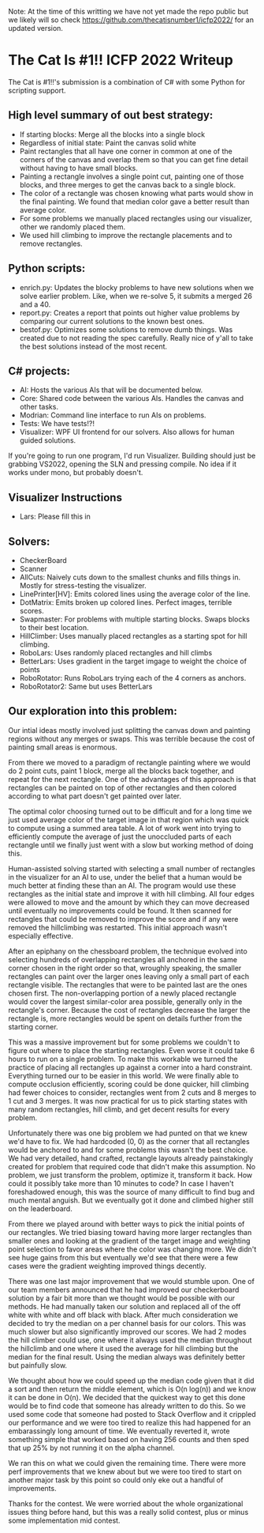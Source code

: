 Note: At the time of this writting we have not yet made the repo public but we likely will so check https://github.com/thecatisnumber1/icfp2022/ for an updated version.

# The Cat Is #1!! ICFP 2022 Writeup

The Cat is #1!!'s submission is a combination of C# with some Python for scripting support.

## High level summary of out best strategy:
* If starting blocks: Merge all the blocks into a single block
* Regardless of initial state: Paint the canvas solid white
* Paint rectangles that all have one corner in common at one of the corners of the canvas and overlap them so that you can get fine detail without having to have small blocks.
* Painting a rectangle involves a single point cut, painting one of those blocks, and three merges to get the canvas back to a single block.
* The color of a rectangle was chosen knowing what parts would show in the final painting. We found that median color gave a better result than average color.
* For some problems we manually placed rectangles using our visualizer, other we randomly placed them.
* We used hill climbing to improve the rectangle placements and to remove rectangles.

## Python scripts:
* enrich.py: Updates the blocky problems to have new solutions when we solve earlier problem. Like, when we re-solve 5, it submits a merged 26 and a 40.
* report.py: Creates a report that points out higher value problems by comparing our current solutions to the known best ones.
* bestof.py: Optimizes some solutions to remove dumb things. Was created due to not reading the spec carefully. Really nice of y'all to take the best solutions instead of the most recent.

## C# projects:
* AI: Hosts the various AIs that will be documented below.
* Core: Shared code between the various AIs. Handles the canvas and other tasks.
* Modrian: Command line interface to run AIs on problems.
* Tests: We have tests!?!
* Visualizer: WPF UI frontend for our solvers. Also allows for human guided solutions.

If you're going to run one program, I'd run Visualizer. Building should just
be grabbing VS2022, opening the SLN and pressing compile. No idea if it works
under mono, but probably doesn't.

## Visualizer Instructions
* Lars: Please fill this in

## Solvers:
* CheckerBoard
* Scanner
* AllCuts: Naively cuts down to the smallest chunks and fills things in. Mostly for stress-testing the visualizer.
* LinePrinter[HV]: Emits colored lines using the average color of the line.
* DotMatrix: Emits broken up colored lines. Perfect images, terrible scores.
* Swapmaster: For problems with multiple starting blocks. Swaps blocks to their best location.
* HillClimber: Uses manually placed rectangles as a starting spot for hill climbing.
* RoboLars: Uses randomly placed rectangles and hill climbs
* BetterLars: Uses gradient in the target imgage to weight the choice of points
* RoboRotator: Runs RoboLars trying each of the 4 corners as anchors.
* RoboRotator2: Same but uses BetterLars


## Our exploration into this problem:
Our intial ideas mostly involved just splitting the canvas down and painting regions without any merges or swaps. This was terrible because the cost of painting small areas is enormous.

From there we moved to a paradigm of rectangle painting where we would do 2 point cuts, paint 1 block, merge all the blocks back together, and repeat for the next rectangle. One of the advantages of this approach is that rectangles can be painted on top of other rectangles and then colored according to what part doesn't get painted over later.

The optimal color choosing turned out to be difficult and for a long time we just used average color of the target image in that region which was quick to compute using a summed area table. A lot of work went into trying to efficiently compute the average of just the unoccluded parts of each rectangle until we finally just went with a slow but working method of doing this.

Human-assisted solving started with selecting a small number of rectangles in the visualizer for an AI to use, under the belief that a human would be much better at finding these than an AI. The program would use these rectangles as the initial state and improve it with hill climbing. All four edges were allowed to move and the amount by which they can move decreased until eventually no improvements could be found. It then scanned for rectangles that could be removed to improve the score and if any were removed the hillclimbing was restarted. This initial approach wasn't especially effective.

After an epiphany on the chessboard problem, the technique evolved into selecting hundreds of overlapping rectangles all anchored in the same corner chosen in the right order so that, wroughly speaking, the smaller rectangles can paint over the larger ones leaving only a small part of each rectangle visible. The rectangles that were to be painted last are the ones chosen first. The non-overlapping portion of a newly placed rectangle would cover the largest similar-color area possible, generally only in the rectangle's corner. Because the cost of rectangles decrease the larger the rectangle is, more rectangles would be spent on details further from the starting corner.

This was a massive improvement but for some problems we couldn't to figure out where to place the starting rectangles. Even worse it could take 6 hours to run on a single problem. To make this workable we turned the practice of placing all rectangles up against a corner into a hard constraint. Everything turned our to be easier in this world. We were finally able to compute occlusion efficiently, scoring could be done quicker, hill climbing had fewer choices to consider, rectangles went from 2 cuts and 8 merges to 1 cut and 3 merges. It was now practical for us to pick starting states with many random rectangles, hill climb, and get decent results for every problem.

Unfortunately there was one big problem we had punted on that we knew we'd have to fix. We had hardcoded (0, 0) as the corner that all rectangles would be anchored to and for some problems this wasn't the best choice. We had very detailed, hand crafted, rectangle layouts already painstakingly created for problem that required code that didn't make this assumption. No problem, we just transform the problem, optimize it, transform it back. How could it possibly take more than 10 minutes to code? In case I haven't foreshadowed enough, this was the source of many difficult to find bug and much mental anguish. But we eventually got it done and climbed higher still on the leaderboard.

From there we played around with better ways to pick the initial points of our rectangles. We tried biasing toward having more larger rectangles than smaller ones and looking at the gradient of the target image and weighting point selection to favor areas where the color was changing more. We didn't see huge gains from this but eventually we'd see that there were a few cases were the gradient weighting improved things decently.

There was one last major improvement that we would stumble upon. One of our team members announced that he had improved our checkerboard solution by a fair bit more than we thought would be possible with our methods. He had manually taken our solution and replaced all of the off white with white and off black with black. After much consideration we decided to try the median on a per channel basis for our colors. This was much slower but also significantly improved our scores. We had 2 modes the hill climber could use, one where it always used the median throughout the hillclimb and one where it used the average for hill climbing but the median for the final result. Using the median always was definitely better but painfully slow.

We thought about how we could speed up the median code given that it did a sort and then return the middle element, which is O(n log(n)) and we know it can be done in O(n). We decided that the quickest way to get this done would be to find code that someone has already written to do this. So we used some code that someone had posted to Stack Overflow and it crippled our performance and we were too tired to realize this had happened for an embarassingly long amount of time. We eventually reverted it, wrote something simple that worked based on having 256 counts and then sped that up 25% by not running it on the alpha channel.

We ran this on what we could given the remaining time. There were more perf improvements that we knew about but we were too tired to start on another major task by this point so could only eke out a handful of improvements.

Thanks for the contest. We were worried about the whole organizational issues
thing before hand, but this was a really solid contest, plus or minus some
implementation mid contest.
